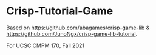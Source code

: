 # Crisp-Tutorial-Game
Based on https://github.com/abagames/crisp-game-lib &amp; https://github.com/JunoNgx/crisp-game-lib-tutorial.

For UCSC CMPM 170, Fall 2021
